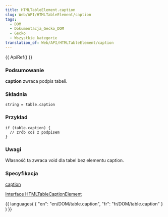 ```yaml
---
title: HTMLTableElement.caption
slug: Web/API/HTMLTableElement/caption
tags:
  - DOM
  - Dokumentacja_Gecko_DOM
  - Gecko
  - Wszystkie_kategorie
translation_of: Web/API/HTMLTableElement/caption
---
```

{{ ApiRef() }}

### Podsumowanie

**caption** zwraca podpis tabeli.

### Składnia

    string = table.caption

### Przykład

    if (table.caption) {
      // zrób coś z podpisem
    }

### Uwagi

Własność ta zwraca void dla tabel bez elementu caption.

### Specyfikacja

[caption](http://www.w3.org/TR/DOM-Level-2-HTML/html.html#ID-14594520)

[Interface HTMLTableCaptionElement](http://www.w3.org/TR/DOM-Level-2-HTML/html.html#ID-12035137)

{{ languages( { "en": "en/DOM/table.caption", "fr": "fr/DOM/table.caption" } ) }}
